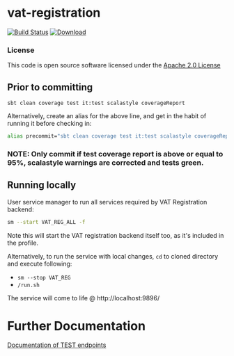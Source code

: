 # vat-registration

[![Build Status](https://travis-ci.org/hmrc/vat-registration.svg)](https://travis-ci.org/hmrc/vat-registration) [ ![Download](https://api.bintray.com/packages/hmrc/releases/vat-registration/images/download.svg) ](https://bintray.com/hmrc/releases/vat-registration/_latestVersion)

### License

This code is open source software licensed under the [Apache 2.0 License]("http://www.apache.org/licenses/LICENSE-2.0.html")

## Prior to committing
```
sbt clean coverage test it:test scalastyle coverageReport
```
Alternatively, create an alias for the above line, and get in the habit of running it before checking in:

```bash
alias precommit="sbt clean coverage test it:test scalastyle coverageReport" 
```

### NOTE: Only commit if test coverage report is above or equal to 95%, scalastyle warnings are corrected and tests green.

## Running locally
User service manager to run all services required by VAT Registration backend:

```bash
sm --start VAT_REG_ALL -f
```
Note this will start the VAT registration backend itself too, as it's included in the profile.

Alternatively, to run the service with local changes, `cd` to cloned directory and execute following:

- `sm --stop VAT_REG`
- `/run.sh`

The service will come to life  @
http://localhost:9896/

# Further Documentation

[Documentation of TEST endpoints](test-endpoints.md)

